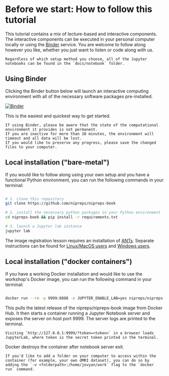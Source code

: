# Before we start: How to follow this tutorial

This tutorial contains a mix of lecture-based and interactive components.
The interactive components can be executed in your personal computer locally or using the [Binder](https://jupyter.org/binder) service.
You are welcome to follow along however you like, whether you just want to listen or code along with us.

```{attention}
Regardless of which setup method you choose, all of the Jupyter notebooks can be found in the `docs/notebook` folder.
```

## <i class="fa fa-rocket" aria-hidden="true"></i> Using Binder

Clicking the Binder button below will launch an interactive computing environment with all of the necessary software packages pre-installed.

[![Binder](https://mybinder.org/badge_logo.svg)](https://mybinder.org/v2/gh/nipreps/nipreps-book/main?urlpath=lab)

This is the easiest and quickest way to get started.

```{attention}
If using Binder, please be aware that the state of the computational environment it provides is not permanent.
If you are inactive for more than 10 minutes, the environment will timeout and all data will be lost.
If you would like to preserve any progress, please save the changed files to your computer.
```

## <i class="fas fa-hammer"></i> Local installation ("bare-metal")

If you would like to follow along using your own setup and you have a functional Python environment, you can run the following commands in your terminal:

```bash

# 1. clone this repository
git clone https://github.com/nipreps/nipreps-book

# 2. install the necessary python packages in your Python environment
cd nipreps-book && pip install -r requirements.txt

# 3. launch a Jupyter lab instance
jupyter lab

```

The image registration lesson requires an installation of [ANTs](https://github.com/ANTsX/ANTs).
Separate instructions can be found for [Linux/MacOS users](https://github.com/ANTsX/ANTs/wiki/Compiling-ANTs-on-Linux-and-Mac-OS) and [Windows users](https://github.com/ANTsX/ANTs/wiki/Compiling-ANTs-on-Windows-10).

## <i class="fab fa-docker"></i> Local installation ("docker containers")

If you have a working Docker installation and would like to use the workshop's Docker image, you can run the following command in your terminal:

```bash

docker run --rm -p 9999:8888 -e JUPYTER_ENABLE_LAB=yes nipreps/nipreps-book:latest

```

This pulls the latest release of the nipreps/nipreps-book image from Docker Hub.
It then starts a container running a Jupyter Notebook server and exposes the server on host port 9999.
The server logs are printed to the terminal.

```{attention}
Visiting `http://127.0.0.1:9999/?token=<token>` in a browser loads JupyterLab, where token is the secret token printed in the terminal.
```

Docker destroys the container after notebook server exit.

```{tip}
If you'd like to add a folder on your computer to access within the container (for example, your own dMRI dataset), you can do so by adding the `-v <folderpath>:/home/jovyan/work` flag to the `docker run` command.
```
